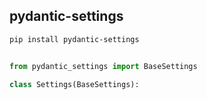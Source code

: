 
## pydantic-settings

```bash
pip install pydantic-settings
```

```python

from pydantic_settings import BaseSettings

class Settings(BaseSettings):
	
```